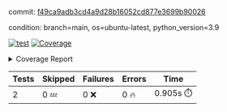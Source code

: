 commit: [f49ca9adb3cd4a9d28b16052cd877e3699b90026](https://github.com/rcmdnk/s3-reader/tree/f49ca9adb3cd4a9d28b16052cd877e3699b90026)

condition: branch=main, os=ubuntu-latest, python_version=3.9

[![test](https://github.com/rcmdnk/s3-reader/actions/workflows/test.yml/badge.svg)](https://github.com/rcmdnk/s3-reader/actions/runs/17573248526)
<a href="https://github.com/rcmdnk/s3-reader/blob/f49ca9adb3cd4a9d28b16052cd877e3699b90026/README.md"><img alt="Coverage" src="https://img.shields.io/badge/Coverage-36%25-red.svg" /></a><details><summary>Coverage Report </summary><table><tr><th>File</th><th>Stmts</th><th>Miss</th><th>Cover</th><th>Missing</th></tr><tbody><tr><td colspan="5"><b>src/s3_reader</b></td></tr><tr><td>&nbsp; &nbsp;<a href="https://github.com/rcmdnk/s3-reader/blob/f49ca9adb3cd4a9d28b16052cd877e3699b90026/src/s3_reader/__init__.py">\_\_init\_\_.py</a></td><td>8</td><td>2</td><td>75%</td><td><a href="https://github.com/rcmdnk/s3-reader/blob/f49ca9adb3cd4a9d28b16052cd877e3699b90026/src/s3_reader/__init__.py#L11-L12">11&ndash;12</a></td></tr><tr><td>&nbsp; &nbsp;<a href="https://github.com/rcmdnk/s3-reader/blob/f49ca9adb3cd4a9d28b16052cd877e3699b90026/src/s3_reader/file.py">file.py</a></td><td>93</td><td>64</td><td>31%</td><td><a href="https://github.com/rcmdnk/s3-reader/blob/f49ca9adb3cd4a9d28b16052cd877e3699b90026/src/s3_reader/file.py#L60-L63">60&ndash;63</a>, <a href="https://github.com/rcmdnk/s3-reader/blob/f49ca9adb3cd4a9d28b16052cd877e3699b90026/src/s3_reader/file.py#L66">66</a>, <a href="https://github.com/rcmdnk/s3-reader/blob/f49ca9adb3cd4a9d28b16052cd877e3699b90026/src/s3_reader/file.py#L69-L76">69&ndash;76</a>, <a href="https://github.com/rcmdnk/s3-reader/blob/f49ca9adb3cd4a9d28b16052cd877e3699b90026/src/s3_reader/file.py#L79-L81">79&ndash;81</a>, <a href="https://github.com/rcmdnk/s3-reader/blob/f49ca9adb3cd4a9d28b16052cd877e3699b90026/src/s3_reader/file.py#L85-L91">85&ndash;91</a>, <a href="https://github.com/rcmdnk/s3-reader/blob/f49ca9adb3cd4a9d28b16052cd877e3699b90026/src/s3_reader/file.py#L95-L99">95&ndash;99</a>, <a href="https://github.com/rcmdnk/s3-reader/blob/f49ca9adb3cd4a9d28b16052cd877e3699b90026/src/s3_reader/file.py#L104-L150">104&ndash;150</a>, <a href="https://github.com/rcmdnk/s3-reader/blob/f49ca9adb3cd4a9d28b16052cd877e3699b90026/src/s3_reader/file.py#L153-L165">153&ndash;165</a></td></tr><tr><td><b>TOTAL</b></td><td><b>103</b></td><td><b>66</b></td><td><b>36%</b></td><td>&nbsp;</td></tr></tbody></table></details>

| Tests | Skipped | Failures | Errors | Time |
| ----- | ------- | -------- | -------- | ------------------ |
| 2 | 0 :zzz: | 0 :x: | 0 :fire: | 0.905s :stopwatch: |

